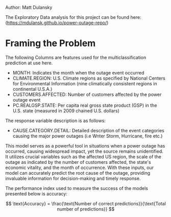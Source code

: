 Author: Matt Dulansky

The Exploratory Data analysis for this project can be found here:
(https://mdulansk.github.io/power-outage-repo/)


# Framing the Problem

The following Columns are features used for the multiclassification prediction at use here.

- MONTH: Indicates the month when the outage event occurred
- CLIMATE.REGION: U.S. Climate regions as specified by National Centers for Environmental Information (nine climatically consistent regions in continental U.S.A.)
- CUSTOMERS.AFFECTED: Number of customers affected by the power outage event
- PC.REALGSP.STATE: Per capita real gross state product (GSP) in the U.S. state (measured in 2009 chained U.S. dollars)

The response variable description is as follows:

- CAUSE.CATEGORY.DETAIL: Detailed description of the event categories causing the major power outages (i.e Wnter Storm, Hurricane, fire etc.)

This model serves as a powerful tool in situations when a power outage has occurred, causing widespread impact, yet the source remains unidentified. It utilizes crucial variables such as the affected US region, the scale of the outage as indicated by the number of customers affected, the state's economic vitality, and the month of occurrence. With these inputs, our model can accurately predict the root cause of the outage, providing invaluable information for decision-making and timely response.

The performance index used to measure the success of the models presented below is accuracy:

$$
\text{Accuracy} = \frac{\text{Number of correct predictions}}{\text{Total number of predictions}}
$$